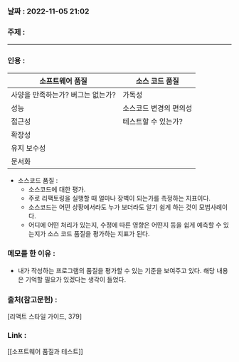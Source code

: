 ### 날짜 : 2022-11-05 21:02
### 주제 : 

---- 

### 인용 : 

| 소프트웨어 품질  | 소스 코드 품질 |
| --- | --- |
| 사양을 만족하는가? 버그는 없는가? | 가독성 |
|성능 | 소스코드 변경의 편의성 |
|접근성 | 테스트할 수 있는가? |
| 확장성 | |
|유지 보수성 | |
|문서화 | |


- 소스코드 품질 :
	- 소스코드에 대한 평가. 
	- 주로 리팩토링을 실행할 때 얼마나 장벽이 되는가를 측정하는 지표이다. 
	- 소스코드는 어떤 상황에서라도 누가 보더라도 알기 쉽게 하는 것이 모범사례이다. 
	- 어디에 어떤 처리가 있는지, 수정에 따른 영향은 어떤지 등을 쉽게 예측할 수 있는지가 소스 코드 품질을 평가하는 지표가 된다. 


### 메모를 한 이유 : 
- 내가 작성하는 프로그램의 품질을 평가할 수 있는 기준을 보여주고 있다. 해당 내용은 기억할 필요가 있겠다는 생각이 들었다. 


### 출처(참고문헌) : 
[리액트 스타일 가이드, 379]


### Link : 
[[소프트웨어 품질과 테스트]]